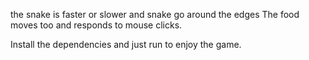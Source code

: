 the snake is faster or slower and snake go around the edges
The food  moves too and responds to mouse clicks.

Install the dependencies and just run to enjoy the game.
